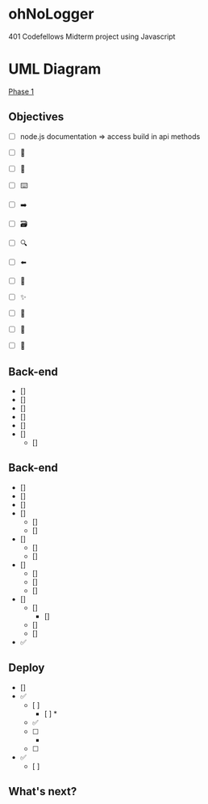 # ohNoLogger
401 Codefellows Midterm project using Javascript


# UML Diagram
[Phase 1](./assets/phaseuml.md)



## Objectives

* [ ] node.js documentation => access build in api methods
* [ ] 📝 
* [ ] 🔎  
* [ ] ⌨️ 
* [ ] ➡️ 
* [ ] 🗃 
* [ ] 🔍
* [ ] ⬅️ 
* [ ] 🙈  
* [ ] ✨ 
* [ ] 🚀 
* [ ] 🚀 
* [ ] 🚀 



## Back-end

* [] 
* [] 
* [] 
* [] 
* [] 
* [] 
  * [] 


## Back-end

* [] 
* [] 
* [] 
* [] 
  * [] 
  * [] 
* []  
  * [] 
  * [] 
* []  
  * [] 
  * [] 
  * [] 
* [] 
  * [] 
    * [] 
  * []
  * [] 
* ✅ 



## Deploy
* []
* ✅ 
  * [ ] 
    * [ ]
      *
  * ✅ 
  * [ ] 
    * 
  * [ ] 
* ✅  
  * [ ] 

## What's next?




